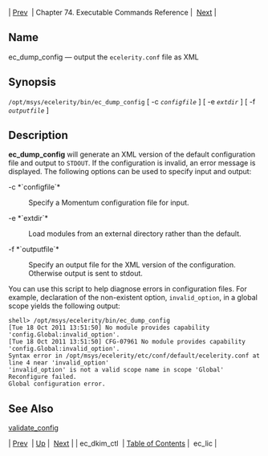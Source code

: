| [Prev](executable.ec_dkim_ctl)  | Chapter 74. Executable Commands Reference |  [Next](executable.ec_lic) |

<a name="executable.ec_dump_config"></a>
## Name

ec_dump_config — output the `ecelerity.conf` file as XML

## Synopsis

`/opt/msys/ecelerity/bin/ec_dump_config` [ -c *`configfile`* ] [ -e *`extdir`* ] [ -f *`outputfile`* ]

<a name="idp11312896"></a>
## Description

**ec_dump_config** will generate an XML version of the default configuration file and output to `STDOUT`. If the configuration is invalid, an error message is displayed. The following options can be used to specify input and output:

<dl className="variablelist">

<dt>-c *`configfile`*</dt>

<dd>

Specify a Momentum configuration file for input.

</dd>

<dt>-e *`extdir`*</dt>

<dd>

Load modules from an external directory rather than the default.

</dd>

<dt>-f *`outputfile`*</dt>

<dd>

Specify an output file for the XML version of the configuration. Otherwise output is sent to stdout.

</dd>

</dl>

You can use this script to help diagnose errors in configuration files. For example, declaration of the non-existent option, `invalid_option`, in a global scope yields the following output:

```
shell> /opt/msys/ecelerity/bin/ec_dump_config
[Tue 18 Oct 2011 13:51:50] No module provides capability 'config.Global:invalid_option'.
[Tue 18 Oct 2011 13:51:50] CFG-07961 No module provides capability 'config.Global:invalid_option'.
Syntax error in /opt/msys/ecelerity/etc/conf/default/ecelerity.conf at line 4 near 'invalid_option'
'invalid_option' is not a valid scope name in scope 'Global'
Reconfigure failed.
Global configuration error.
```
<a name="idp11325600"></a>
## See Also

[validate_config](executable.validate_config "validate_config")

| [Prev](executable.ec_dkim_ctl)  | [Up](exec.cmds.ref) |  [Next](executable.ec_lic) |
| ec_dkim_ctl  | [Table of Contents](index) |  ec_lic |

